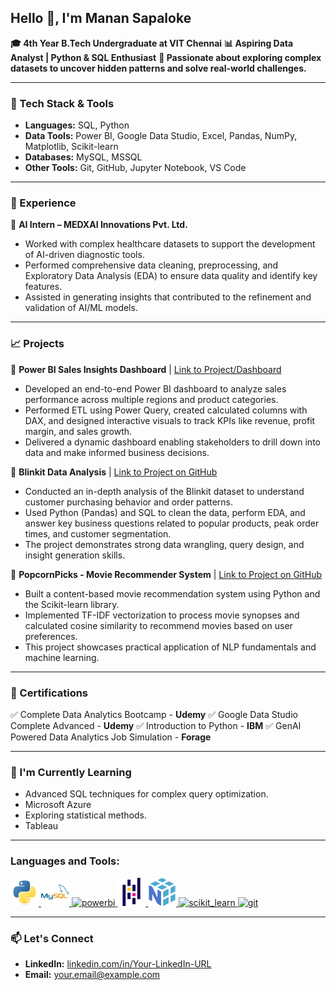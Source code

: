 ## Hello 👋, I'm Manan Sapaloke

**🎓 4th Year B.Tech Undergraduate at VIT Chennai**
**📊 Aspiring Data Analyst | Python & SQL Enthusiast**
**🚀 Passionate about exploring complex datasets to uncover hidden patterns and solve real-world challenges.**

---

### 🔧 Tech Stack & Tools

- **Languages:** SQL, Python
- **Data Tools:** Power BI, Google Data Studio, Excel, Pandas, NumPy, Matplotlib, Scikit-learn
- **Databases:** MySQL, MSSQL
- **Other Tools:** Git, GitHub, Jupyter Notebook, VS Code

---

### 💼 Experience

🔹 **AI Intern – MEDXAI Innovations Pvt. Ltd.**
- Worked with complex healthcare datasets to support the development of AI-driven diagnostic tools.
- Performed comprehensive data cleaning, preprocessing, and Exploratory Data Analysis (EDA) to ensure data quality and identify key features.
- Assisted in generating insights that contributed to the refinement and validation of AI/ML models.

---

### 📈 Projects

🔹 **Power BI Sales Insights Dashboard** | [Link to Project/Dashboard]([Your-Project-Link-Here])
- Developed an end-to-end Power BI dashboard to analyze sales performance across multiple regions and product categories.
- Performed ETL using Power Query, created calculated columns with DAX, and designed interactive visuals to track KPIs like revenue, profit margin, and sales growth.
- Delivered a dynamic dashboard enabling stakeholders to drill down into data and make informed business decisions.

🔹 **Blinkit Data Analysis** | [Link to Project on GitHub]([Your-Project-Link-Here])
- Conducted an in-depth analysis of the Blinkit dataset to understand customer purchasing behavior and order patterns.
- Used Python (Pandas) and SQL to clean the data, perform EDA, and answer key business questions related to popular products, peak order times, and customer segmentation.
- The project demonstrates strong data wrangling, query design, and insight generation skills.

🔹 **PopcornPicks - Movie Recommender System** | [Link to Project on GitHub]([Your-Project-Link-Here])
- Built a content-based movie recommendation system using Python and the Scikit-learn library.
- Implemented TF-IDF vectorization to process movie synopses and calculated cosine similarity to recommend movies based on user preferences.
- This project showcases practical application of NLP fundamentals and machine learning.

---

### 📜 Certifications

✅ Complete Data Analytics Bootcamp - **Udemy**
✅ Google Data Studio Complete Advanced - **Udemy**
✅ Introduction to Python - **IBM**
✅ GenAI Powered Data Analytics Job Simulation - **Forage**

---

### 🌱 I'm Currently Learning

- Advanced SQL techniques for complex query optimization.
- Microsoft Azure
- Exploring statistical methods.
- Tableau

---

### Languages and Tools:

<p align="left">
  <a href="https://www.python.org" target="_blank" rel="noreferrer"> <img src="https://raw.githubusercontent.com/devicons/devicon/master/icons/python/python-original.svg" alt="python" width="45" height="45"/> </a>
  <a href="https://www.mysql.com/" target="_blank" rel="noreferrer"> <img src="https://raw.githubusercontent.com/devicons/devicon/master/icons/mysql/mysql-original-wordmark.svg" alt="mysql" width="45" height="45"/> </a>
  <a href="https://powerbi.microsoft.com/" target="_blank" rel="noreferrer"> <img src="https://raw.githubusercontent.com/devicons/devicon/master/icons/powerbi/powerbi-original.svg" alt="powerbi" width="45" height="45"/> </a>
  <a href="https://pandas.pydata.org/" target="_blank" rel="noreferrer"> <img src="https://raw.githubusercontent.com/devicons/devicon/2ae2a900d2f041da66e950e4d48052658d850630/icons/pandas/pandas-original.svg" alt="pandas" width="45" height="45"/> </a>
  <a href="https://numpy.org/" target="_blank" rel="noreferrer"> <img src="https://raw.githubusercontent.com/devicons/devicon/master/icons/numpy/numpy-original.svg" alt="numpy" width="45" height="45"/> </a>
  <a href="https://scikit-learn.org/" target="_blank" rel="noreferrer"> <img src="https://upload.wikimedia.org/wikipedia/commons/0/05/Scikit_learn_logo_small.svg" alt="scikit_learn" width="45" height="45"/> </a>
  <a href="https://git-scm.com/" target="_blank" rel="noreferrer"> <img src="https://www.vectorlogo.zone/logos/git-scm/git-scm-icon.svg" alt="git" width="45" height="45"/> </a>
</p>

---

### 📫 Let's Connect

- **LinkedIn:** [linkedin.com/in/Your-LinkedIn-URL](http://www.linkedin.com/in/manansapaloke)
- **Email:** [your.email@example.com](mailto:manansapalok@gmail.com)
